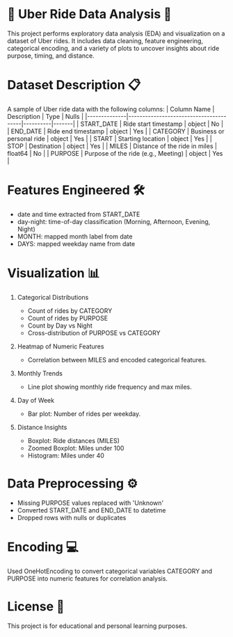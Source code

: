 # :car: Uber Ride Data Analysis 🚙
This project performs exploratory data analysis (EDA) and visualization on a dataset of Uber rides. It includes data cleaning, feature engineering, categorical encoding, and a variety of plots to uncover insights about ride purpose, timing, and distance.

# Dataset Description 📋
A sample of Uber ride data with the following columns:
| Column Name  | Description                           | Type     | Nulls |
|--------------|----------------------------------------|----------|-------|
| START_DATE   | Ride start timestamp                  | object   | No    |
| END_DATE     | Ride end timestamp                    | object   | Yes   |
| CATEGORY     | Business or personal ride             | object   | Yes   |
| START        | Starting location                     | object   | Yes   |
| STOP         | Destination                           | object   | Yes   |
| MILES        | Distance of the ride in miles         | float64  | No    |
| PURPOSE      | Purpose of the ride (e.g., Meeting)   | object   | Yes   |

# Features Engineered :hammer_and_wrench:
- date and time extracted from START_DATE
- day-night: time-of-day classification (Morning, Afternoon, Evening, Night)
- MONTH: mapped month label from date
- DAYS: mapped weekday name from date

# Visualization :bar_chart:
1. Categorical Distributions
    * Count of rides by CATEGORY
    * Count of rides by PURPOSE
    * Count by Day vs Night
    * Cross-distribution of PURPOSE vs CATEGORY
      
2. Heatmap of Numeric Features
    - Correlation between MILES and encoded categorical features.

3. Monthly Trends
    - Line plot showing monthly ride frequency and max miles.

4. Day of Week
    - Bar plot: Number of rides per weekday.

5. Distance Insights
    - Boxplot: Ride distances (MILES)
    - Zoomed Boxplot: Miles under 100
    - Histogram: Miles under 40

# Data Preprocessing ⚙️
- Missing PURPOSE values replaced with 'Unknown'
- Converted START_DATE and END_DATE to datetime
- Dropped rows with nulls or duplicates

# Encoding 💻
Used OneHotEncoding to convert categorical variables CATEGORY and PURPOSE into numeric features for correlation analysis.

# License 📃
This project is for educational and personal learning purposes.
